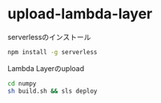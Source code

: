 # upload-lambda-layer

serverlessのインストール

```sh
npm install -g serverless
```

Lambda Layerのupload

```sh
cd numpy
sh build.sh && sls deploy
```